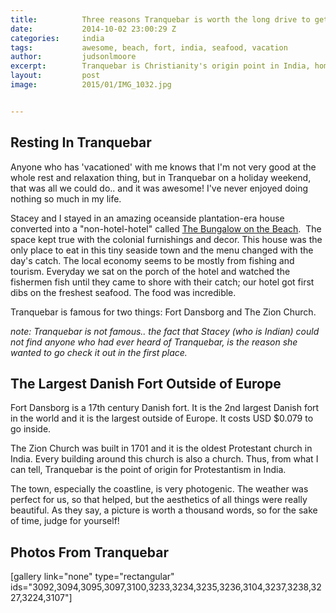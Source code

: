 ```yaml
---
title:			Three reasons Tranquebar is worth the long drive to get to
date:			2014-10-02 23:00:29 Z
categories:		india
tags:			awesome, beach, fort, india, seafood, vacation
author:			judsonlmoore
excerpt:		Tranquebar is Christianity's origin point in India, home to the largest Danish fort outside of Europe, and one amazing B&B I called home.
layout:			post
image:			2015/01/IMG_1032.jpg


---
```


## Resting In Tranquebar

Anyone who has 'vacationed' with me knows that I'm not very good at the whole rest and relaxation thing, but in Tranquebar on a holiday weekend, that was all we could do.. and it was awesome! I've never enjoyed doing nothing so much in my life.

Stacey and I stayed in an amazing oceanside plantation-era house converted into a "non-hotel-hotel" called [The Bungalow on the Beach](http://bungalow-on-the-beach.neemranahotels.com/).  The space kept true with the colonial furnishings and decor. This house was the only place to eat in this tiny seaside town and the menu changed with the day's catch. The local economy seems to be mostly from fishing and tourism. Everyday we sat on the porch of the hotel and watched the fishermen fish until they came to shore with their catch; our hotel got first dibs on the freshest seafood. The food was incredible.

Tranquebar is famous for two things: Fort Dansborg and The Zion Church.

_note: Tranquebar is not famous.. the fact that Stacey (who is Indian) could not find anyone who had ever heard of Tranquebar, is the reason she wanted to go check it out in the first place._

## The Largest Danish Fort Outside of Europe

Fort Dansborg is a 17th century Danish fort. It is the 2nd largest Danish fort in the world and it is the largest outside of Europe. It costs USD $0.079 to go inside.

The Zion Church was built in 1701 and it is the oldest Protestant church in India. Every building around this church is also a church. Thus, from what I can tell, Tranquebar is the point of origin for Protestantism in India.

The town, especially the coastline, is very photogenic. The weather was perfect for us, so that helped, but the aesthetics of all things were really beautiful. As they say, a picture is worth a thousand words, so for the sake of time, judge for yourself!

## Photos From Tranquebar

[gallery link="none" type="rectangular" ids="3092,3094,3095,3097,3100,3233,3234,3235,3236,3104,3237,3238,3227,3224,3107"]
